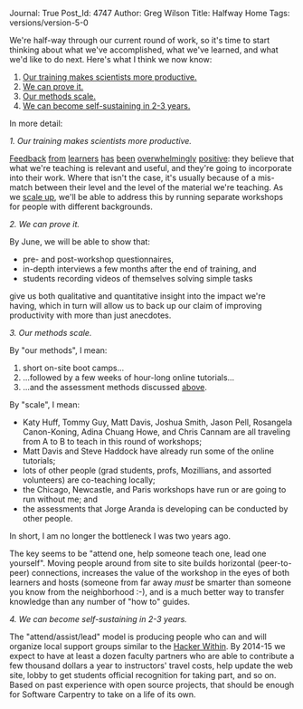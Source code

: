 Journal: True
Post_Id: 4747
Author: Greg Wilson
Title: Halfway Home
Tags: versions/version-5-0

<p>We're half-way through our current round of work, so it's time to start thinking about what we've accomplished, what we've learned, and what we'd like to do next. Here's what I think we now know:</p>
<ol>
<li><a href="#productive">Our training makes scientists more productive.</a></li>
<li><a href="#proof">We can prove it.</a></li>
<li><a href="#scale">Our methods scale.</a></li>
<li><a href="#sustain">We can become self-sustaining in 2-3 years.</a></li>
</ol>
<p>In more detail:</p>
<p id="productive"><em>1. Our training makes scientists more productive.</em></p>
<p><a href="|filename|2012-03-12-the-trieste-workshop-one-week-later.md">Feedback</a> <a href="|filename|2012-03-16-wrapping-up-the-stsci-course.md">from</a> <a href="|filename|2012-03-09-our-indiana-u-workshop-went-well.md">learners</a> <a href="|filename|2012-03-28-wrapping-up-mbari-workshop.md">has</a> <a href="|filename|2012-04-05-lessons-learned-at-the-university-of-chicago.md">been</a> <a href="|filename|2012-03-30-wrapping-up-in-oakland.md">overwhelmingly</a> <a href="|filename|2012-04-16-utah-state-university-wrap-up.md">positive</a>: they believe that what we're teaching is relevant and useful, and they're going to incorporate into their work. Where that isn't the case, it's usually because of a mis-match between their level and the level of the material we're teaching. As we <a href="#scale">scale up</a>, we'll be able to address this by running separate workshops for people with different backgrounds.</p>
<p id="proof"><em>2. We can prove it.</em></p>
<p>By June, we will be able to show that:</p>
<ul>
<li>pre- and post-workshop questionnaires,</li>
<li>in-depth interviews a few months after the end of training, and</li>
<li>students recording videos of themselves solving simple tasks</li>
</ul>
<p>give us both qualitative and quantitative insight into the impact we're having, which in turn will allow us to back up our claim of improving productivity with more than just anecdotes.</p>
<p id="scale"><em>3. Our methods scale.</em></p>
<p>By "our methods", I mean:</p>
<ol>
<li>short on-site boot camps...</li>
<li>...followed by a few weeks of hour-long online tutorials...</li>
<li>...and the assessment methods discussed <a href="#proof">above</a>.</li>
</ol>
<p>By "scale", I mean:</p>
<ul>
<li>Katy Huff, Tommy Guy, Matt Davis, Joshua Smith, Jason Pell, Rosangela Canon-Koning, Adina Chuang Howe, and Chris Cannam are all traveling from A to B to teach in this round of workshops;</li>
<li>Matt Davis and Steve Haddock have already run some of the online tutorials;</li>
<li>lots of other people (grad students, profs, Mozillians, and assorted volunteers) are co-teaching locally;</li>
<li>the Chicago, Newcastle, and Paris workshops have run or are going to run without me; and</li>
<li>the assessments that Jorge Aranda is developing can be conducted by other people.</li>
</ul>
<p>In short, I am no longer the bottleneck I was two years ago.</p>
<p>The key seems to be "attend one, help someone teach one, lead one yourself". Moving people around from site to site builds horizontal (peer-to-peer) connections, increases the value of the workshop in the eyes of both learners and hosts (someone from far away <em>must</em> be smarter than someone you know from the neighborhood :-), and is a much better way to transfer knowledge than any number of "how to" guides.</p>
<p id="sustain"><em>4. We can become self-sustaining in 2-3 years.</em></p>
<p>The "attend/assist/lead" model is producing people who can and will organize local support groups similar to the <a href="http://hackerwithin.org/">Hacker Within</a>. By 2014-15 we expect to have at least a dozen faculty partners who are able to contribute a few thousand dollars a year to instructors' travel costs, help update the web site, lobby to get students official recognition for taking part, and so on. Based on past experience with open source projects, that should be enough for Software Carpentry to take on a life of its own.</p>
